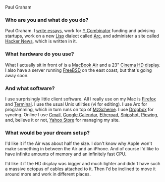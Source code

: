 Paul Graham

### Who are you and what do you do?

Paul Graham. I [write essays](http://www.paulgraham.com/articles.html "Paul's collective essays."), work for [Y Combinator](http://ycombinator.com/ "A new-age venture firm.") funding and advising startups, work on a new [Lisp](http://www.paulgraham.com/lisp.html "Paul's page on the Lisp language.") dialect called [Arc](http://arclanguage.org/ "A new dialect of the Lisp language."), and administer a site called [Hacker News](http://news.ycombinator.com/ "News for hackers."), which is written in it.

### What hardware do you use?

What I actually sit in front of is a [MacBook Air][macbook-air] and a 23" [Cinema HD display][cinema-display]. I also have a server running [FreeBSD][] on the east coast, but that's going away soon.

### And what software?

I use surprisingly little client software. All I really use on my Mac is [Firefox][] and [Terminal][]. I use the usual Unix utilities (vi for editing). I use Arc for programming, which in turn runs on top of [MzScheme][]. I use [Dropbox][] for syncing. Online I use [Gmail][], [Google Calendar][google-calendar], [Etherpad][], [Snipshot][], [Picwing][], and, believe it or not, [Yahoo Store][small-business] for managing my site.

### What would be your dream setup?

I'd like it if the Air was about half the size. I don't know why Apple won't make something in between the Air and an iPhone. And of course I'd like to have infinite amounts of memory and an infinitely fast CPU.

I'd like it if the HD display was bigger and much lighter and didn't have such a massive octopus of cables attached to it. Then I'd be inclined to move it around more and work in different places.

[macbook-air]: http://www.apple.com/macbookair/ "The super-thin Intel-based Mac laptop."
[cinema-display]: http://www.apple.com/displays/cinema/ "The LCD display line."
[freebsd]: http://freebsd.org/ "An open source operating system."
[firefox]: http://mozilla.com/firefox/ "The very popular open source web browser."
[terminal]: http://www.apple.com/macosx/technology/unix.html "The console application for OS X."
[mzscheme]: http://plt-scheme.org/software/mzscheme/ "The core virtual machine for the PLT Scheme language."
[dropbox]: http://getdropbox.com/ "Online syncing and storage."
[gmail]: http://mail.google.com/ "Web-based email."
[google-calendar]: http://calendar.google.com/ "A web-based calendar client."
[etherpad]: http://etherpad.com/ "Online collaborative text editing."
[snipshot]: http://snipshot.com/ "An online image editor."
[picwing]: http://picwing.com/ "An online photo sharing service."
[small-business]: http://smallbusiness.yahoo.com/ecommerce/ "Online retail/merchant services and hosting."
